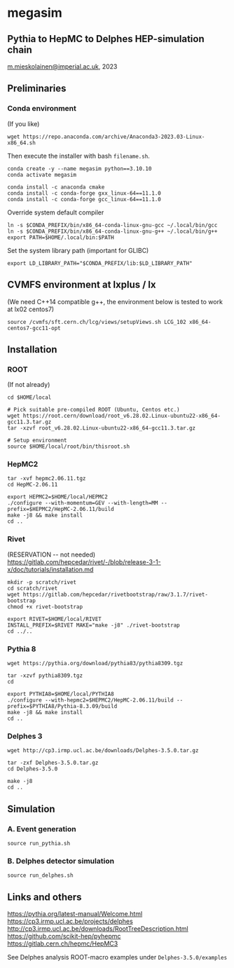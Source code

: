 # megasim
## Pythia to HepMC to Delphes HEP-simulation chain

m.mieskolainen@imperial.ac.uk, 2023 </br>

## Preliminaries

### Conda environment

(If you like) 
```
wget https://repo.anaconda.com/archive/Anaconda3-2023.03-Linux-x86_64.sh
```
Then execute the installer with bash `filename.sh`.

```
conda create -y --name megasim python==3.10.10
conda activate megasim

conda install -c anaconda cmake
conda install -c conda-forge gxx_linux-64==11.1.0
conda install -c conda-forge gcc_linux-64==11.1.0
```

Override system default compiler
```
ln -s $CONDA_PREFIX/bin/x86_64-conda-linux-gnu-gcc ~/.local/bin/gcc
ln -s $CONDA_PREFIX/bin/x86_64-conda-linux-gnu-g++ ~/.local/bin/g++
export PATH=$HOME/.local/bin:$PATH
```

Set the system library path (important for GLIBC)
```
export LD_LIBRARY_PATH="$CONDA_PREFIX/lib:$LD_LIBRARY_PATH"
```

## CVMFS environment at lxplus / lx

(We need C++14 compatible g++, the environment below is tested to work at lx02 centos7)
```
source /cvmfs/sft.cern.ch/lcg/views/setupViews.sh LCG_102 x86_64-centos7-gcc11-opt
```

## Installation

### ROOT

(If not already)
```
cd $HOME/local

# Pick suitable pre-compiled ROOT (Ubuntu, Centos etc.)
wget https://root.cern/download/root_v6.28.02.Linux-ubuntu22-x86_64-gcc11.3.tar.gz
tar -xzvf root_v6.28.02.Linux-ubuntu22-x86_64-gcc11.3.tar.gz

# Setup environment
source $HOME/local/root/bin/thisroot.sh
```

### HepMC2
```
tar -xvf hepmc2.06.11.tgz
cd HepMC-2.06.11

export HEPMC2=$HOME/local/HEPMC2
./configure --with-momentum=GEV --with-length=MM --prefix=$HEPMC2/HepMC-2.06.11/build
make -j8 && make install
cd ..
```

### Rivet
(RESERVATION -- not needed) </br>
https://gitlab.com/hepcedar/rivet/-/blob/release-3-1-x/doc/tutorials/installation.md
```
mkdir -p scratch/rivet
cd scratch/rivet
wget https://gitlab.com/hepcedar/rivetbootstrap/raw/3.1.7/rivet-bootstrap
chmod +x rivet-bootstrap

export RIVET=$HOME/local/RIVET
INSTALL_PREFIX=$RIVET MAKE="make -j8" ./rivet-bootstrap
cd ../..
```

### Pythia 8
```
wget https://pythia.org/download/pythia83/pythia8309.tgz

tar -xzvf pythia8309.tgz
cd

export PYTHIA8=$HOME/local/PYTHIA8
./configure --with-hepmc2=$HEPMC2/HepMC-2.06.11/build --prefix=$PYTHIA8/Pythia-8.3.09/build
make -j8 && make install
cd ..
```

### Delphes 3
```
wget http://cp3.irmp.ucl.ac.be/downloads/Delphes-3.5.0.tar.gz

tar -zxf Delphes-3.5.0.tar.gz
cd Delphes-3.5.0

make -j8
cd ..
```

## Simulation

### A. Event generation

```
source run_pythia.sh
```

### B. Delphes detector simulation

```
source run_delphes.sh
```

## Links and others

https://pythia.org/latest-manual/Welcome.html </br>
https://cp3.irmp.ucl.ac.be/projects/delphes  </br>
http://cp3.irmp.ucl.ac.be/downloads/RootTreeDescription.html </br>
https://github.com/scikit-hep/pyhepmc </br>
https://gitlab.cern.ch/hepmc/HepMC3 </br>

See Delphes analysis ROOT-macro examples under `Delphes-3.5.0/examples`
